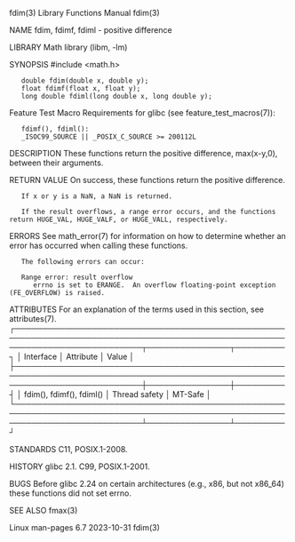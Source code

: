 fdim(3)								   Library Functions Manual							       fdim(3)

NAME
       fdim, fdimf, fdiml - positive difference

LIBRARY
       Math library (libm, -lm)

SYNOPSIS
       #include <math.h>

       double fdim(double x, double y);
       float fdimf(float x, float y);
       long double fdiml(long double x, long double y);

   Feature Test Macro Requirements for glibc (see feature_test_macros(7)):

       fdimf(), fdiml():
	   _ISOC99_SOURCE || _POSIX_C_SOURCE >= 200112L

DESCRIPTION
       These functions return the positive difference, max(x-y,0), between their arguments.

RETURN VALUE
       On success, these functions return the positive difference.

       If x or y is a NaN, a NaN is returned.

       If the result overflows, a range error occurs, and the functions return HUGE_VAL, HUGE_VALF, or HUGE_VALL, respectively.

ERRORS
       See math_error(7) for information on how to determine whether an error has occurred when calling these functions.

       The following errors can occur:

       Range error: result overflow
	      errno is set to ERANGE.  An overflow floating-point exception (FE_OVERFLOW) is raised.

ATTRIBUTES
       For an explanation of the terms used in this section, see attributes(7).
       ┌───────────────────────────────────────────────────────────────────────────────────────────────────────────────────────────┬───────────────┬─────────┐
       │ Interface														   │ Attribute	   │ Value   │
       ├───────────────────────────────────────────────────────────────────────────────────────────────────────────────────────────┼───────────────┼─────────┤
       │ fdim(), fdimf(), fdiml()												   │ Thread safety │ MT-Safe │
       └───────────────────────────────────────────────────────────────────────────────────────────────────────────────────────────┴───────────────┴─────────┘

STANDARDS
       C11, POSIX.1-2008.

HISTORY
       glibc 2.1.  C99, POSIX.1-2001.

BUGS
       Before glibc 2.24 on certain architectures (e.g., x86, but not x86_64) these functions did not set errno.

SEE ALSO
       fmax(3)

Linux man-pages 6.7							  2023-10-31								       fdim(3)
